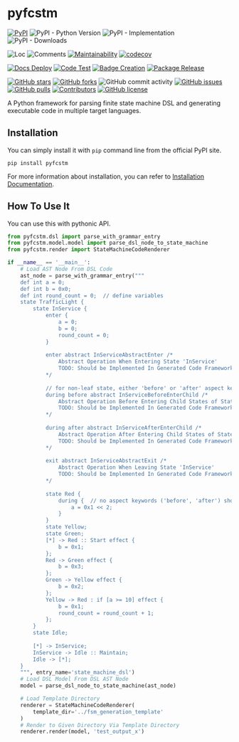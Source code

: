 # pyfcstm

[![PyPI](https://img.shields.io/pypi/v/pyfcstm)](https://pypi.org/project/pyfcstm/)
![PyPI - Python Version](https://img.shields.io/pypi/pyversions/pyfcstm)
![PyPI - Implementation](https://img.shields.io/pypi/implementation/pyfcstm)
![PyPI - Downloads](https://img.shields.io/pypi/dm/pyfcstm)

![Loc](https://img.shields.io/endpoint?url=https://gist.githubusercontent.com/HansBug/7eb8c32d6549edaa09592ca2a5a47187/raw/loc.json)
![Comments](https://img.shields.io/endpoint?url=https://gist.githubusercontent.com/HansBug/7eb8c32d6549edaa09592ca2a5a47187/raw/comments.json)
[![Maintainability](https://api.codeclimate.com/v1/badges/5b6e14a915b63faeae90/maintainability)](https://codeclimate.com/github/HansBug/pyfcstm/maintainability)
[![codecov](https://codecov.io/gh/hansbug/pyfcstm/graph/badge.svg?token=NYSTMMTC2F)](https://codecov.io/gh/hansbug/pyfcstm)

[![Docs Deploy](https://github.com/hansbug/pyfcstm/workflows/Docs%20Deploy/badge.svg)](https://github.com/hansbug/pyfcstm/actions?query=workflow%3A%22Docs+Deploy%22)
[![Code Test](https://github.com/hansbug/pyfcstm/workflows/Code%20Test/badge.svg)](https://github.com/hansbug/pyfcstm/actions?query=workflow%3A%22Code+Test%22)
[![Badge Creation](https://github.com/hansbug/pyfcstm/workflows/Badge%20Creation/badge.svg)](https://github.com/hansbug/pyfcstm/actions?query=workflow%3A%22Badge+Creation%22)
[![Package Release](https://github.com/hansbug/pyfcstm/workflows/Package%20Release/badge.svg)](https://github.com/hansbug/pyfcstm/actions?query=workflow%3A%22Package+Release%22)

[![GitHub stars](https://img.shields.io/github/stars/hansbug/pyfcstm)](https://github.com/hansbug/pyfcstm/stargazers)
[![GitHub forks](https://img.shields.io/github/forks/hansbug/pyfcstm)](https://github.com/hansbug/pyfcstm/network)
![GitHub commit activity](https://img.shields.io/github/commit-activity/m/hansbug/pyfcstm)
[![GitHub issues](https://img.shields.io/github/issues/hansbug/pyfcstm)](https://github.com/hansbug/pyfcstm/issues)
[![GitHub pulls](https://img.shields.io/github/issues-pr/hansbug/pyfcstm)](https://github.com/hansbug/pyfcstm/pulls)
[![Contributors](https://img.shields.io/github/contributors/hansbug/pyfcstm)](https://github.com/hansbug/pyfcstm/graphs/contributors)
[![GitHub license](https://img.shields.io/github/license/hansbug/pyfcstm)](https://github.com/hansbug/pyfcstm/blob/master/LICENSE)

A Python framework for parsing finite state machine DSL and generating executable code in multiple target languages.

## Installation

You can simply install it with `pip` command line from the official PyPI site.

```shell
pip install pyfcstm
```

For more information about installation, you can refer
to [Installation Documentation](https://hansbug.github.io/pyfcstm/main/tutorials/installation/index.html).

## How To Use It

You can use this with pythonic API.

```python
from pyfcstm.dsl import parse_with_grammar_entry
from pyfcstm.model.model import parse_dsl_node_to_state_machine
from pyfcstm.render import StateMachineCodeRenderer

if __name__ == '__main__':
    # Load AST Node From DSL Code
    ast_node = parse_with_grammar_entry("""
    def int a = 0;
    def int b = 0x0;
    def int round_count = 0;  // define variables
    state TrafficLight {
        state InService {
            enter {
                a = 0;
                b = 0;
                round_count = 0;
            }
            
            enter abstract InServiceAbstractEnter /*
                Abstract Operation When Entering State 'InService'
                TODO: Should be Implemented In Generated Code Framework
            */
            
            // for non-leaf state, either 'before' or 'after' aspect keyword should be used for during block
            during before abstract InServiceBeforeEnterChild /*
                Abstract Operation Before Entering Child States of State 'InService'
                TODO: Should be Implemented In Generated Code Framework
            */
            
            during after abstract InServiceAfterEnterChild /*
                Abstract Operation After Entering Child States of State 'InService'
                TODO: Should be Implemented In Generated Code Framework
            */
            
            exit abstract InServiceAbstractExit /*
                Abstract Operation When Leaving State 'InService'
                TODO: Should be Implemented In Generated Code Framework
            */
        
            state Red {
                during {  // no aspect keywords ('before', 'after') should be used for during block of leaf state
                    a = 0x1 << 2;
                }
            }
            state Yellow;
            state Green;
            [*] -> Red :: Start effect {
                b = 0x1;
            };
            Red -> Green effect {
                b = 0x3;
            };
            Green -> Yellow effect {
                b = 0x2;
            };
            Yellow -> Red : if [a >= 10] effect {
                b = 0x1;
                round_count = round_count + 1;
            };
        }
        state Idle;
        
        [*] -> InService;
        InService -> Idle :: Maintain;
        Idle -> [*];
    }
    """, entry_name='state_machine_dsl')
    # Load DSL Model From DSL AST Node
    model = parse_dsl_node_to_state_machine(ast_node)

    # Load Template Directory
    renderer = StateMachineCodeRenderer(
        template_dir='../fsm_generation_template'
    )
    # Render to Given Directory Via Template Directory
    renderer.render(model, 'test_output_x')
```
